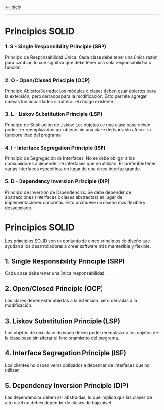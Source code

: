 [← Inicio](./README.md)

------
# Principios SOLID

### 1. S - Single Responsibility Principle (SRP)
Principio de Responsabilidad Única: Cada clase debe tener una única razón para cambiar, lo que significa que debe tener una sola responsabilidad o función.
### 2. O - Open/Closed Principle (OCP)
Principio Abierto/Cerrado: Los módulos o clases deben estar abiertos para la extensión, pero cerrados para la modificación. Esto permite agregar nuevas funcionalidades sin alterar el código existente.
### 3. L - Liskov Substitution Principle (LSP)
Principio de Sustitución de Liskov: Los objetos de una clase base deben poder ser reemplazados por objetos de una clase derivada sin afectar la funcionalidad del programa.
### 4. I - Interface Segregation Principle (ISP)
Principio de Segregación de Interfaces: No se debe obligar a los consumidores a depender de interfaces que no utilizan. Es preferible tener varias interfaces específicas en lugar de una única interfaz grande.
### 5. D - Dependency Inversion Principle (DIP)
Principio de Inversión de Dependencias: Se debe depender de abstracciones (interfaces o clases abstractas) en lugar de implementaciones concretas. Esto promueve un diseño más flexible y desacoplado.


# Principios SOLID

Los principios SOLID son un conjunto de cinco principios de diseño que ayudan a los desarrolladores a crear software más mantenible y flexible.

## 1. Single Responsibility Principle (SRP)
Cada clase debe tener una única responsabilidad.

## 2. Open/Closed Principle (OCP)
Las clases deben estar abiertas a la extensión, pero cerradas a la modificación.

## 3. Liskov Substitution Principle (LSP)
Los objetos de una clase derivada deben poder reemplazar a los objetos de la clase base sin alterar el funcionamiento del programa.

## 4. Interface Segregation Principle (ISP)
Los clientes no deben verse obligados a depender de interfaces que no utilizan.

## 5. Dependency Inversion Principle (DIP)
Las dependencias deben ser abstraídas, lo que implica que las clases de alto nivel no deben depender de clases de bajo nivel.
